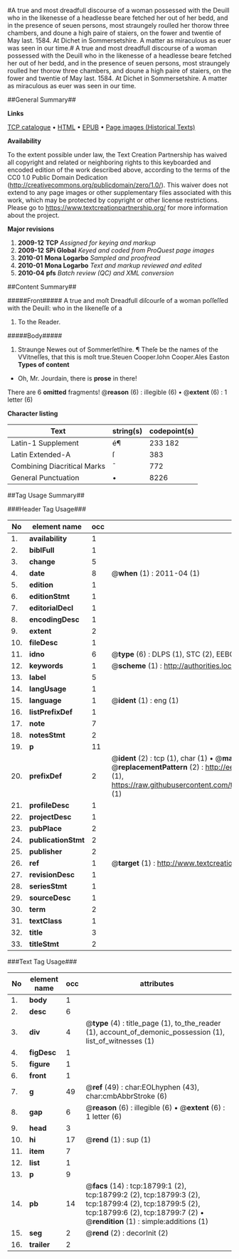 #A true and most dreadfull discourse of a woman possessed with the Deuill who in the likenesse of a headlesse beare fetched her out of her bedd, and in the presence of seuen persons, most straungely roulled her thorow three chambers, and doune a high paire of staiers, on the fower and twentie of May last. 1584. At Dichet in Sommersetshire. A matter as miraculous as euer was seen in our time.#
A true and most dreadfull discourse of a woman possessed with the Deuill who in the likenesse of a headlesse beare fetched her out of her bedd, and in the presence of seuen persons, most straungely roulled her thorow three chambers, and doune a high paire of staiers, on the fower and twentie of May last. 1584. At Dichet in Sommersetshire. A matter as miraculous as euer was seen in our time.

##General Summary##

**Links**

[TCP catalogue](http://www.ota.ox.ac.uk/tcp/)  • 
[HTML](http://tei.it.ox.ac.uk/tcp/Texts-HTML/free/A19/A19266.html)  • 
[EPUB](http://tei.it.ox.ac.uk/tcp/Texts-EPUB/free/A19/A19266.epub) • 
[Page images (Historical Texts)](https://historicaltexts.jisc.ac.uk/eebo-99853416e)

**Availability**

To the extent possible under law, the Text Creation Partnership has waived all copyright and related or neighboring rights to this keyboarded and encoded edition of the work described above, according to the terms of the CC0 1.0 Public Domain Dedication (http://creativecommons.org/publicdomain/zero/1.0/). This waiver does not extend to any page images or other supplementary files associated with this work, which may be protected by copyright or other license restrictions. Please go to https://www.textcreationpartnership.org/ for more information about the project.

**Major revisions**

1. __2009-12__ __TCP__ *Assigned for keying and markup*
1. __2009-12__ __SPi Global__ *Keyed and coded from ProQuest page images*
1. __2010-01__ __Mona Logarbo__ *Sampled and proofread*
1. __2010-01__ __Mona Logarbo__ *Text and markup reviewed and edited*
1. __2010-04__ __pfs__ *Batch review (QC) and XML conversion*

##Content Summary##

#####Front#####
A true and moſt Dreadfull diſcourſe of a woman poſſeſſed with the Deuill: who in the likeneſſe of a 
1. To the Reader.

#####Body#####

1. Straunge Newes out of Sommerſetſhire.
¶ Theſe be the names of the VVitneſſes, that this is moſt true.Steuen Cooper.Iohn Cooper.Ales Easton
**Types of content**

  * Oh, Mr. Jourdain, there is **prose** in there!

There are 6 **omitted** fragments! 
 @__reason__ (6) : illegible (6)  •  @__extent__ (6) : 1 letter (6)

**Character listing**


|Text|string(s)|codepoint(s)|
|---|---|---|
|Latin-1 Supplement|é¶|233 182|
|Latin Extended-A|ſ|383|
|Combining             Diacritical Marks|̄|772|
|General Punctuation|•|8226|

##Tag Usage Summary##

###Header Tag Usage###

|No|element name|occ|attributes|
|---|---|---|---|
|1.|__availability__|1||
|2.|__biblFull__|1||
|3.|__change__|5||
|4.|__date__|8| @__when__ (1) : 2011-04 (1)|
|5.|__edition__|1||
|6.|__editionStmt__|1||
|7.|__editorialDecl__|1||
|8.|__encodingDesc__|1||
|9.|__extent__|2||
|10.|__fileDesc__|1||
|11.|__idno__|6| @__type__ (6) : DLPS (1), STC (2), EEBO-CITATION (1), PROQUEST (1), VID (1)|
|12.|__keywords__|1| @__scheme__ (1) : http://authorities.loc.gov/ (1)|
|13.|__label__|5||
|14.|__langUsage__|1||
|15.|__language__|1| @__ident__ (1) : eng (1)|
|16.|__listPrefixDef__|1||
|17.|__note__|7||
|18.|__notesStmt__|2||
|19.|__p__|11||
|20.|__prefixDef__|2| @__ident__ (2) : tcp (1), char (1)  •  @__matchPattern__ (2) : ([0-9\-]+):([0-9IVX]+) (1), (.+) (1)  •  @__replacementPattern__ (2) : http://eebo.chadwyck.com/downloadtiff?vid=$1&page=$2 (1), https://raw.githubusercontent.com/textcreationpartnership/Texts/master/tcpchars.xml#$1 (1)|
|21.|__profileDesc__|1||
|22.|__projectDesc__|1||
|23.|__pubPlace__|2||
|24.|__publicationStmt__|2||
|25.|__publisher__|2||
|26.|__ref__|1| @__target__ (1) : http://www.textcreationpartnership.org/docs/. (1)|
|27.|__revisionDesc__|1||
|28.|__seriesStmt__|1||
|29.|__sourceDesc__|1||
|30.|__term__|2||
|31.|__textClass__|1||
|32.|__title__|3||
|33.|__titleStmt__|2||


###Text Tag Usage###

|No|element name|occ|attributes|
|---|---|---|---|
|1.|__body__|1||
|2.|__desc__|6||
|3.|__div__|4| @__type__ (4) : title_page (1), to_the_reader (1), account_of_demonic_possession (1), list_of_witnesses (1)|
|4.|__figDesc__|1||
|5.|__figure__|1||
|6.|__front__|1||
|7.|__g__|49| @__ref__ (49) : char:EOLhyphen (43), char:cmbAbbrStroke (6)|
|8.|__gap__|6| @__reason__ (6) : illegible (6)  •  @__extent__ (6) : 1 letter (6)|
|9.|__head__|3||
|10.|__hi__|17| @__rend__ (1) : sup (1)|
|11.|__item__|7||
|12.|__list__|1||
|13.|__p__|9||
|14.|__pb__|14| @__facs__ (14) : tcp:18799:1 (2), tcp:18799:2 (2), tcp:18799:3 (2), tcp:18799:4 (2), tcp:18799:5 (2), tcp:18799:6 (2), tcp:18799:7 (2)  •  @__rendition__ (1) : simple:additions (1)|
|15.|__seg__|2| @__rend__ (2) : decorInit (2)|
|16.|__trailer__|2||
